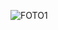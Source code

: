 ![FOTO1](https://user-images.githubusercontent.com/45051315/120588593-1025ff80-c3fd-11eb-98de-385c80c7de93.png)

